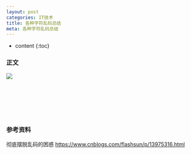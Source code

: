 ```yaml
---
layout: post
categories: IT技术
title: 各种字符乱码总结
meta: 各种字符乱码总结
---
```

* content
{:toc}

### 正文

![]({{site.baseurl}}/images/20201210/20201210105136.jpg)




<br/><br/><br/><br/><br/>
### 参考资料

彻底摆脱乱码的困惑 <https://www.cnblogs.com/flashsun/p/13975316.html>

